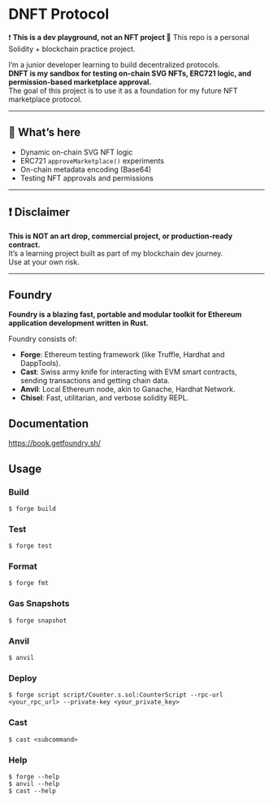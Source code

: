 # DNFT Protocol

❗️ **This is a dev playground, not an NFT project 🙈**
This repo is a personal Solidity + blockchain practice project.

I’m a junior developer learning to build decentralized protocols.  
**DNFT is my sandbox for testing on-chain SVG NFTs, ERC721 logic, and permission-based marketplace approval.**  
The goal of this project is to use it as a foundation for my future NFT marketplace protocol.

---

## 🚀 What’s here

- Dynamic on-chain SVG NFT logic
- ERC721 `approveMarketplace()` experiments
- On-chain metadata encoding (Base64)
- Testing NFT approvals and permissions

---

## ❗️ Disclaimer

**This is NOT an art drop, commercial project, or production-ready contract.**  
It’s a learning project built as part of my blockchain dev journey.  
Use at your own risk.

---

## Foundry

**Foundry is a blazing fast, portable and modular toolkit for Ethereum application development written in Rust.**

Foundry consists of:

- **Forge**: Ethereum testing framework (like Truffle, Hardhat and DappTools).
- **Cast**: Swiss army knife for interacting with EVM smart contracts, sending transactions and getting chain data.
- **Anvil**: Local Ethereum node, akin to Ganache, Hardhat Network.
- **Chisel**: Fast, utilitarian, and verbose solidity REPL.

## Documentation

https://book.getfoundry.sh/

## Usage

### Build

```shell
$ forge build
```

### Test

```shell
$ forge test
```

### Format

```shell
$ forge fmt
```

### Gas Snapshots

```shell
$ forge snapshot
```

### Anvil

```shell
$ anvil
```

### Deploy

```shell
$ forge script script/Counter.s.sol:CounterScript --rpc-url <your_rpc_url> --private-key <your_private_key>
```

### Cast

```shell
$ cast <subcommand>
```

### Help

```shell
$ forge --help
$ anvil --help
$ cast --help
```
